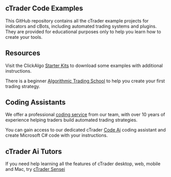 ## cTrader Code Examples

This GitHub repository contains all the cTrader example projects for indicators and cBots, including automated trading systems and plugins. They are provided for educational purposes only to help you learn how to create your tools.

## Resources

Visit the ClickAlgo [Starter Kits](https://clickalgo.com/free-cbots) to download some examples with additional instructions.

There is a beginner [Algorithmic Trading School](https://clickalgo.com/algorithmic-trading-course) to help you create your first trading strategy.

## Coding Assistants

We offer a professional [coding service](https://clickalgo.com/ctrader-programming) from our team, with over 10 years of experience helping traders build automated trading strategies.

You can gain access to our dedicated cTrader [Code Ai](https://clickalgo.com/code-ai) coding assistant and create Microsoft C# code with your instructions.

## cTrader Ai Tutors

If you need help learning all the features of cTrader desktop, web, mobile and Mac, try [cTrader Sensei](https://clickalgo.com/sensei-ai)
